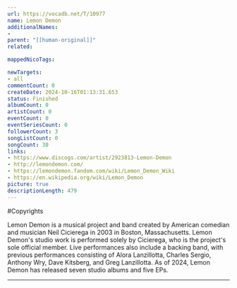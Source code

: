 ```yaml
---
url: https://vocadb.net/T/10977
name: Lemon Demon
additionalNames: 
- 
parent: "[[human-original]]"
related:

mappedNicoTags:

newTargets:
- all
commentCount: 0
createDate: 2024-10-16T01:13:31.653
status: Finished
albumCount: 0
artistCount: 0
eventCount: 0
eventSeriesCount: 0
followerCount: 3
songListCount: 0
songCount: 30
links: 
- https://www.discogs.com/artist/2923813-Lemon-Demon
- http://lemondemon.com/
- https://lemondemon.fandom.com/wiki/Lemon_Demon_Wiki
- https://en.wikipedia.org/wiki/Lemon_Demon
picture: true
descriptionLength: 479
---
```


#Copyrights

Lemon Demon is a musical project and band created by American comedian and musician Neil Cicierega in 2003 in Boston, Massachusetts. Lemon Demon's studio work is performed solely by Cicierega, who is the project's sole official member. Live performances also include a backing band, with previous performances consisting of Alora Lanzillotta, Charles Sergio, Anthony Wry, Dave Kitsberg, and Greg Lanzillotta. As of 2024, Lemon Demon has released seven studio albums and five EPs.

---

